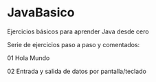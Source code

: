 JavaBasico
==========

Ejercicios básicos para aprender Java desde cero

Serie de ejercicios paso a paso y comentados:

01 Hola Mundo

02 Entrada y salida de datos por pantalla/teclado
